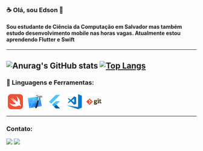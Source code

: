 ### ☕ Olá, sou Edson 👋
#### Sou estudante de Ciência da Computação em Salvador mas também estudo desenvolvimento mobile nas horas vagas. Atualmente estou aprendendo Flutter e Swift
---
![Anurag's GitHub stats](https://github-readme-stats.vercel.app/api?username=3dsonneto&theme=nightowl&show_icons=true)
[![Top Langs](https://github-readme-stats.vercel.app/api/top-langs/?username=3dsonneto&layout=compact&theme=nightowl&show_icons=true)](https://github.com/anuraghazra/github-readme-stats)
---
### 🧰 Linguagens e Ferramentas:
<p>
<img src="https://raw.githubusercontent.com/github/explore/80688e429a7d4ef2fca1e82350fe8e3517d3494d/topics/swift/swift.png" alt="Swift" height="40" style="vertical-align:top; margin:4px">
<img src="https://raw.githubusercontent.com/github/explore/80688e429a7d4ef2fca1e82350fe8e3517d3494d/topics/xcode/xcode.png" alt="Flutter" height="40" style="vertical-align:top; margin:4px">
<img src="https://raw.githubusercontent.com/github/explore/80688e429a7d4ef2fca1e82350fe8e3517d3494d/topics/flutter/flutter.png" alt="Flutter" height="40" style="vertical-align:top; margin:4px">
<img src="https://raw.githubusercontent.com/github/explore/80688e429a7d4ef2fca1e82350fe8e3517d3494d/topics/visual-studio-code/visual-studio-code.png" alt="VS Code" height="40" style="vertical-align:top; margin:4px">
<img src="https://raw.githubusercontent.com/github/explore/80688e429a7d4ef2fca1e82350fe8e3517d3494d/topics/git/git.png" alt="Git" height="40" style="vertical-align:top; margin:4px">
</p>

---
### Contato:
<p align="left">
  <a href="https://www.linkedin.com/in/3dsonneto" alt="Linkedin">
  <img src="https://img.shields.io/badge/-Linkedin-0e76a8?style=for-the-badge&logo=Linkedin&logoColor=white&link=https://www.linkedin.com/in/3dsonneto" /></a>

  <a href="mailto:edson_neto1996@hotmail.com" alt="Email">
  <img src="https://img.shields.io/badge/-Email-3b5998?style=for-the-badge&logo=email&logoColor=white&link=mailto:edson_neto1996@hotmail.com"/></a>
</p>  
